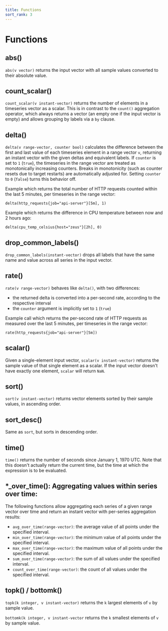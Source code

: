 ```yaml
---
title: Functions
sort_rank: 3
---
```


# Functions

## abs()

`abs(v vector)` returns the input vector with all sample values converted to
their absolute value.

## count_scalar()

`count_scalar(v instant-vector)` returns the number of elements in a timeseries
vector as a scalar. This is in contrast to the `count()` aggregation operator,
which always returns a vector (an empty one if the input vector is empty) and
allows grouping by labels via a `by` clause.

## delta()

`delta(v range-vector, counter bool)` calculates the difference between the
first and last value of each timeseries element in a range vector `v`,
returning an instant vector with the given deltas and equivalent labels. If
`counter` is set to `1` (`true`), the timeseries in the range vector are
treated as monotonically increasing counters. Breaks in monotonicity (such as
counter resets due to target restarts) are automatically adjusted for. Setting
`counter` to `0` (`false`) turns this behavior off.

Example which returns the total number of HTTP requests counted within the last
5 minutes, per timeseries in the range vector:

```
delta(http_requests{job="api-server"}[5m], 1)
```

Example which returns the difference in CPU temperature between now and 2 hours
ago:

```
delta(cpu_temp_celsius{host="zeus"}[2h], 0)
```

## drop_common_labels()

`drop_common_labels(instant-vector)` drops all labels that have the same name
and value across all series in the input vector.

## rate()

`rate(v range-vector)` behaves like `delta()`, with two differences:
* the returned delta is converted into a per-second rate, according to the respective interval
* the `counter` argument is implicitly set to `1` (`true`)

Example call which returns the per-second rate of HTTP requests as measured
over the last 5 minutes, per timeseries in the range vector:

```
rate(http_requests{job="api-server"}[5m])
```

## scalar()

Given a single-element input vector, `scalar(v instant-vector)` returns the
sample value of that single element as a scalar. If the input vector doesn't
have exactly one element, `scalar` will return `NaN`.

## sort()

`sort(v instant-vector)` returns vector elements sorted by their sample values,
in ascending order.

## sort_desc()

Same as `sort`, but sorts in descending order.

## time()

`time()` returns the number of seconds since January 1, 1970 UTC. Note that
this doesn't actually return the current time, but the time at which the
expression is to be evaluated.

## *_over_time(): Aggregating values within series over time:

The following functions allow aggregating each series of a given range vector
over time and return an instant vector with per-series aggregation results:

- `avg_over_time(range-vector)`: the average value of all points under the specified interval.
- `min_over_time(range-vector)`: the minimum value of all points under the specified interval.
- `max_over_time(range-vector)`: the maximum value of all points under the specified interval.
- `sum_over_time(range-vector)`: the sum of all values under the specified interval.
- `count_over_time(range-vector)`: the count of all values under the specified interval.

## topk() / bottomk()

`topk(k integer, v instant-vector)` returns the `k` largest elements of `v` by
sample value.

`bottomk(k integer, v instant-vector` returns the `k` smallest elements of `v`
by sample value.
